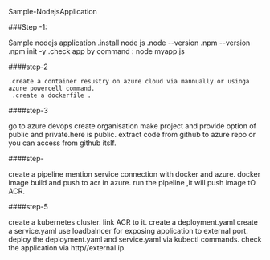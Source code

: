 Sample-NodejsApplication

###Step -1:

Sample nodejs application
.install node js 
.node --version
.npm --version
.npm init -y
.check app by command : node myapp.js

####step-2

    .create a container resustry on azure cloud via mannually or usinga azure powercell command.
     .create a dockerfile .

####step-3

go to azure devops
create organisation
make project and provide option of public and private.here is public.
extract code from github to azure repo or you can access from github itslf.

####step-

create a pipeline
mention service connection with docker and azure.
docker image build and push to acr in azure.
run the pipeline ,it will push image tO ACR.

####step-5

create a kubernetes cluster. 
link ACR to it.
create a deployment.yaml
create a service.yaml use loadbalncer for exposing application to external port.
deploy the deployment.yaml and service.yaml via kubectl commands.
check the application via http//external ip.



